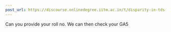 ```yaml
---
post_url: https://discourse.onlinedegree.iitm.ac.in/t/disparity-in-tds-ga-5-scores/169247/3
---
```

Can you provide your roll no. We can then check your GA5